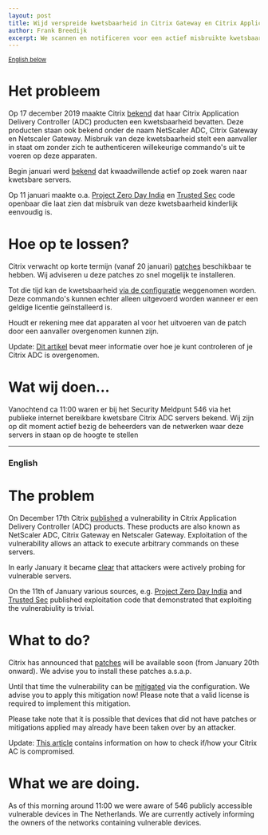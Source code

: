 ```yaml
---
layout: post
title: Wijd verspreide kwetsbaarheid in Citrix Gateway en Citrix Application Delivery Controller
author: Frank Breedijk
excerpt: We scannen en notificeren voor een actief misbruikte kwetsbaarheid in Citrix ADC / We are scanning and notifying for  of Citrix ADC servers with an actively abused vulnerability
---
```

<small>[English below](#english)</small>

Het probleem
============

Op 17 december 2019 maakte Citrix [bekend](https://support.citrix.com/article/CTX267027) dat haar Citrix Application Delivery Controller (ADC) producten een kwetsbaarheid bevatten. Deze producten staan ook bekend onder de naam NetScaler ADC, Citrix Gateway en Netscaler Gateway. Misbruik van deze kwetsbaarheid stelt een aanvaller in staat om zonder zich te authenticeren willekeurige commando's uit te voeren op deze apparaten. 

Begin januari werd [bekend](https://www.security.nl/posting/638551/Aanvallers+zoeken+actief+naar+kwetsbare+Citrix-servers) dat kwaadwillende actief op zoek waren naar kwetsbare servers. 

Op 11 januari maakte o.a. [Project Zero Day India](https://github.com/projectzeroindia/CVE-2019-19781) en [Trusted Sec](https://github.com/trustedsec/cve-2019-19781) code openbaar die laat zien dat misbruik van deze kwetsbaarheid kinderlijk eenvoudig is.

Hoe op te lossen?
=================
Citrix verwacht op korte termijn (vanaf 20 januari) [patches](https://support.citrix.com/article/CTX267027) beschikbaar te hebben. Wij adviseren u deze patches zo snel mogelijk te installeren.

Tot die tijd kan de kwetsbaarheid [via de configuratie](https://support.citrix.com/article/CTX267679) weggenomen worden. Deze commando's kunnen echter alleen uitgevoerd worden wanneer er een geldige licentie geïnstalleerd is.

Houdt er rekening mee dat apparaten al voor het uitvoeren van de patch door een aanvaller overgenomen kunnen zijn. 

Update: [Dit artikel](/2020/01/15/How-to-check-your-Citrix-gateway/) bevat meer informatie over hoe je kunt controleren of je Citrix ADC is overgenomen.


Wat wij doen...
===============

Vanochtend ca 11:00 waren er bij het Security Meldpunt 546 via het publieke internet bereikbare kwetsbare Citrix ADC servers bekend. Wij zijn op dit moment actief bezig de beheerders van de netwerken waar deze servers in staan op de hoogte te stellen

<hr>

### <a name="english"></a>English

The problem
===========
On December 17th Citrix [published](https://support.citrix.com/article/CTX267027) a vulnerability in Citrix Application Delivery Controller (ADC) products. These products are also known as NetScaler ADC, Citrix Gateway en Netscaler Gateway. Exploitation of the vulnerability allows an attack to execute arbitrary commands on these servers.

In early January it became [clear](https://www.security.nl/posting/638551/Aanvallers+zoeken+actief+naar+kwetsbare+Citrix-servers) that attackers were actively probing for vulnerable servers.

On the 11th of January various sources, e.g. [Project Zero Day India](https://github.com/projectzeroindia/CVE-2019-19781) and [Trusted Sec](https://github.com/trustedsec/cve-2019-19781) published exploitation code that demonstrated that exploiting the vulnerabiulity is trivial. 

What to do?
===========

Citrix has announced that [patches](https://support.citrix.com/article/CTX267027) will be available soon (from January 20th onward). We advise you to install these patches a.s.a.p.

Until that time the vulnerability can be [mitigated](https://support.citrix.com/article/CTX267679) via the configuration. We advise you to apply this mitigation now! Please note that a valid license is required to implement this mitigation.

Please take note that it is possible that devices that did not have patches or mitigations applied may already have been taken over by an attacker.

Update: [This article](/2020/01/15/How-to-check-your-Citrix-gateway/) contains information on how to check if/how your Citrix AC is compromised.

What we are doing.
==================

As of this morning around 11:00 we were aware of 546 publicly accessible vulnerable devices in The Netherlands. We are currently actively informing the owners of the networks containing vulnerable devices.
